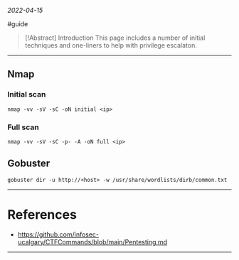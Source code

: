 *2022-04-15*

#guide 

> [!Abstract] Introduction
> This page includes a number of initial techniques and one-liners to help with privilege escalaton.

---

## Nmap
### Initial scan
`nmap -vv -sV -sC -oN initial <ip>`

### Full scan
`nmap -vv -sV -sC -p- -A -oN full <ip>`

## Gobuster
`gobuster dir -u http://<host> -w /usr/share/wordlists/dirb/common.txt`

---

# References
- https://github.com/infosec-ucalgary/CTFCommands/blob/main/Pentesting.md

---